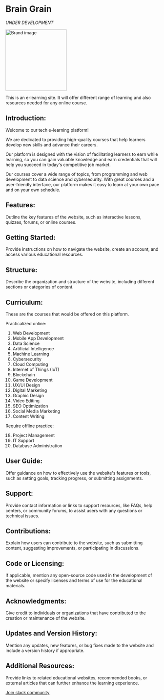 # Brain Grain  
*UNDER DEVELOPMENT*

<img src="images/brand.png" alt="Brand image" height = "200" width = "200">

This is an e-learning site. It will offer different range of learning and also resources needed for any online course.

## Introduction: 
Welcome to our tech e-learning platform! 

We are dedicated to providing high-quality courses that help learners develop new skills and advance their careers. 

Our platform is designed with the vision of facilitating learners to earn while learning, so you can gain valuable knowledge and earn credentials that will help you succeed in today's competitive job market. 

Our courses cover a wide range of topics, from programming and web development to data science and cybersecurity. With great courses and a user-friendly interface, our platform makes it easy to learn at your own pace and on your own schedule.

## Features: 
Outline the key features of the website, such as interactive lessons, quizzes, forums, or online courses.

## Getting Started: 
Provide instructions on how to navigate the website, create an account, and access various educational resources.

## Structure: 
Describe the organization and structure of the website, including different sections or categories of content.

## Curriculum: 
These are the courses that would be offered on this platform.

Practicalized online:
1. Web Development 
2. Mobile App Development 
3. Data Science 
4. Artificial Intelligence 
5. Machine Learning 
6. Cybersecurity 
7. Cloud Computing 
8. Internet of Things (IoT) 
9. Blockchain 
10. Game Development 
11. UX/UI Design 
12. Digital Marketing 
13. Graphic Design 
14. Video Editing 
15. SEO Optimization 
16. Social Media Marketing 
17. Content Writing 

Require offline practice:

18. Project Management 
19. IT Support 
20. Database Administration

## User Guide: 
Offer guidance on how to effectively use the website's features or tools, such as setting goals, tracking progress, or submitting assignments.

## Support: 
Provide contact information or links to support resources, like FAQs, help centers, or community forums, to assist users with any questions or technical issues.

## Contributions: 
Explain how users can contribute to the website, such as submitting content, suggesting improvements, or participating in discussions.

## Code or Licensing: 
If applicable, mention any open-source code used in the development of the website or specify licenses and terms of use for the educational materials.

## Acknowledgments: 
Give credit to individuals or organizations that have contributed to the creation or maintenance of the website.

## Updates and Version History: 
Mention any updates, new features, or bug fixes made to the website and include a version history if appropriate.

## Additional Resources: 
Provide links to related educational websites, recommended books, or external articles that can further enhance the learning experience.

<a href="https://join.slack.com/t/brain-gain-hq/shared_invite/zt-25a18jyyv-~Ft6sq5PPdFzveKi_MmZuA" > Join slack community</a>